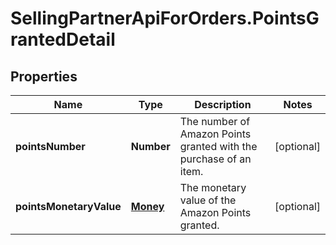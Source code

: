 # SellingPartnerApiForOrders.PointsGrantedDetail

## Properties
Name | Type | Description | Notes
------------ | ------------- | ------------- | -------------
**pointsNumber** | **Number** | The number of Amazon Points granted with the purchase of an item. | [optional] 
**pointsMonetaryValue** | [**Money**](Money.md) | The monetary value of the Amazon Points granted. | [optional] 


